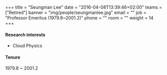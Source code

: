 +++
title = "Seungman Lee"
date = "2016-04-08T13:39:46+02:00"
teams = ["Retired"]
banner = "img/people/seungmanlee.jpg"
email = ""
job = "Professor Emeritus (1979.8~2001.2)"
phone = ""
room = ""
weight = 14
+++

#### Research interests
+ Cloud Physics

#### Tenure
1979.8 ~ 2001.2
